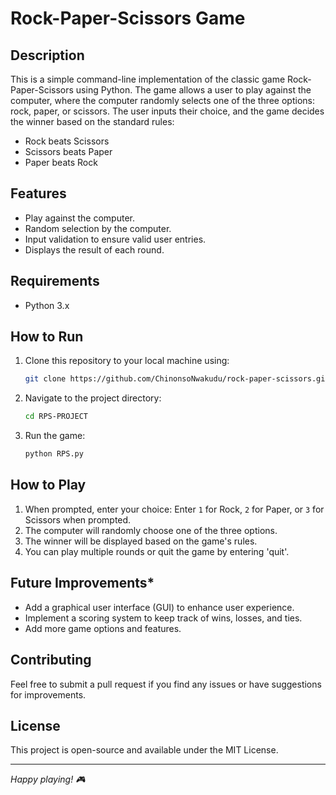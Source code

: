 # Rock-Paper-Scissors Game

## Description

This is a simple command-line implementation of the classic game Rock-Paper-Scissors using Python. The game allows a user to play against the computer, where the computer randomly selects one of the three options: rock, paper, or scissors. The user inputs their choice, and the game decides the winner based on the standard rules:

- Rock beats Scissors
- Scissors beats Paper
- Paper beats Rock

## Features

- Play against the computer.
- Random selection by the computer.
- Input validation to ensure valid user entries.
- Displays the result of each round.

## Requirements

- Python 3.x

## How to Run

1. Clone this repository to your local machine using:
    ```bash
    git clone https://github.com/ChinonsoNwakudu/rock-paper-scissors.git
    ```

2. Navigate to the project directory:
    ```bash
    cd RPS-PROJECT
    ```

3. Run the game:
    ```bash
    python RPS.py
    ```

## How to Play

1. When prompted, enter your choice: Enter `1` for Rock, `2` for Paper, or `3` for Scissors when prompted.
2. The computer will randomly choose one of the three options.
3. The winner will be displayed based on the game's rules.
4. You can play multiple rounds or quit the game by entering 'quit'.

## Future Improvements*

- Add a graphical user interface (GUI) to enhance user experience.
- Implement a scoring system to keep track of wins, losses, and ties.
- Add more game options and features.

## Contributing

Feel free to submit a pull request if you find any issues or have suggestions for improvements.

## License

This project is open-source and available under the MIT License.



---


*Happy playing! 🎮*

